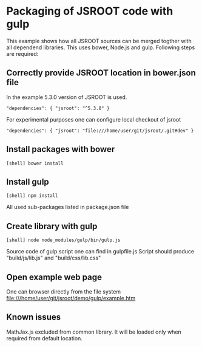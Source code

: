 # Packaging of JSROOT code with gulp

This example shows how all JSROOT sources can be
merged togther with all dependend libraries.
This uses bower, Node.js and gulp.
Following steps are required:


## Correctly provide JSROOT location in bower.json file

In the example 5.3.0 version of JSROOT is used.

    "dependencies": { "jsroot": "^5.3.0" }

For experimental purposes one can configure local checkout of jsroot

    "dependencies": { "jsroot": "file:///home/user/git/jsroot/.git#dev" }


## Install packages with bower

    [shell] bower install


## Install gulp

    [shell] npm install

All used sub-packages listed in package.json file


## Create library with gulp

    [shell] node node_modules/gulp/bin/gulp.js

Source code of gulp script one can find in gulpfile.js
Script should produce "build/js/lib.js" and "build/css/lib.css"


## Open example web page

One can browser directly from the file system <file:///home/user/git/jsroot/demo/gulp/example.htm>


## Known issues

MathJax.js excluded from common library.
It will be loaded only when required from default location.

